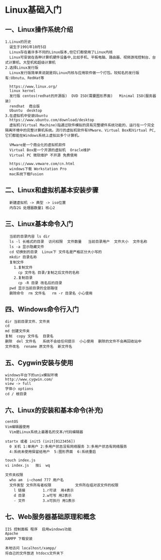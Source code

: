 # Linux基础入门

## 一、Linux操作系统介绍
    1.Linux的历史
      诞生于1991年10月5日
      Linux存在着许多不同的Linux版本,但它们都使用了Linux内核
      Linux可安装在各种计算机硬件设备中,比如手机、平板电脑、路由器、视频游戏控制台、台式计算机、大型机和超级计算机
    2.选择Linux发行版
      Linux发行版简单来说就是将Linux内核与应用软件做一个打包。较知名的发行版有:Ubnutu、RedHat等

      https://www.linux.org/
      linux kernel
      发行版 centos(redhat的开源版)  DVD ISO(需要图形界面)   Minimal ISO(服务器装)
      rendhat  商业版
      Ubuntu  desktop
    3.在虚拟机中安装Ubuntu
      https://www.ubuntu.com/download/desktop
      虚拟机(Virtual Machine)指通过软件模拟的具有完整硬件系统功能的、运行在一个完全隔离环境中的完整计算机系统。流行的虚拟机软件有VMware、Virtual Box和Virtual PC,它们都能在Windows系统上虚拟出多个计算机。

      VMware是一个商业化的虚拟机软件
      Virtual Box是一个开源的虚拟机  Oracle维护
      Virtual PC 微软维护 不开源 免费使用

      https://www.vmware.com/cn.html
      windows下载 Workstation Pro  
      mac系统下载Fusion

## 二、Linux和虚拟机基本安装步骤
      新建虚拟机 -> 典型 -> iso位置
      内存2G 处理器数量1 核心2
## 三、Linux基本命令入门
      当前的目录内容 ls dir
      ls -l 长格式的目录  访问权限  文件数量   当前目录用户  文件大小  文件名称
      ls -a 显示隐藏文件
      cd 切换到的目录  Linux下 文件名是严格区分大小写的
      mkdir 目录名称
      复制文件
        1.复制文件
          cp 文件名 目录/复制之后文件的名称
        2.复制目录
          cp -R 目录 改名后的目录
      pwd 显示当前目录的全部路径
      删除命令  rm 文件名   rm -r 目录名 小心使用

## 四、Windows命令行入门
    dir 当前目录文件、文件夹
    cd
    md 创建文件夹
    复制  copy 文件名  目录名  
    删除  del 文件名   系统不会给任何提示  小心使用  删除的文件不会再回收站中
    文件改名  rename 原文件名  新文件名
## 五、Cygwin安装与使用
    windows平台下的unix模拟环境
    http://www.cygwin.com/
    view -> full
    字体小 options
    cd / 根目录 
## 六、Linux的安装和基本命令(补充)
    centOS
    Vim编辑器使用
      Vim是Linux系统上最著名的文本/代码编辑器
    
    startx 或者 init5 (init[0123456])
      0 关机 1:单用户 2:多用户状态没有网络服务 3:多用户状态有网络服务
      4:系统未使用保留给用户  5:图形界面  6:系统重启
    
    touch index.js 
    vi index.js   按i  wq

    文件夹权限
      who am  i~chomd 777 用户名
      文件类型 文件所有者权限           文件所在组对该文件的权限 
        l 链接        1.r可读  用4表示
        d 目录        2.w可写 用2表示
        - 文件        3.x可执行 用1表示
## 七、Web服务器基础原理和概念
    IIS 控制面板 程序  启用windows功能
    Apache
    XAMPP 下载安装

    本地访问 localhost/xampp/
    将自己的文件放进 htdocs文件夹下


